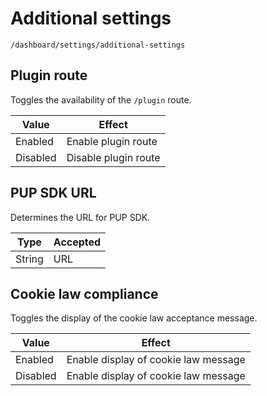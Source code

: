 # Additional settings

`/dashboard/settings/additional-settings`

## Plugin route

Toggles the availability of the `/plugin` route.

| Value | Effect  |
|---|---|
| Enabled  | Enable plugin route  |
| Disabled  | Disable plugin route  |

## PUP SDK URL

Determines the URL for PUP SDK.

| Type  | Accepted  |
|---|---|
| String  | URL  |

## Cookie law compliance

Toggles the display of the cookie law acceptance message.

| Value | Effect  |
|---|---|
| Enabled  | Enable display of cookie law message |
| Disabled  | Enable display of cookie law message |
